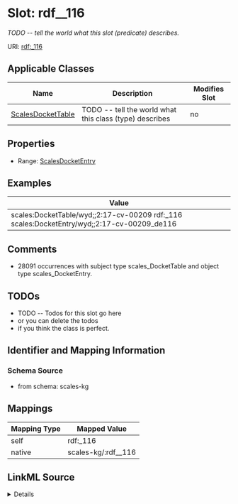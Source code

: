 

# Slot: rdf__116


_TODO -- tell the world what this slot (predicate) describes._





URI: [rdf:_116](http://www.w3.org/1999/02/22-rdf-syntax-ns#_116)



<!-- no inheritance hierarchy -->





## Applicable Classes

| Name | Description | Modifies Slot |
| --- | --- | --- |
| [ScalesDocketTable](../classes/ScalesDocketTable.md) | TODO -- tell the world what this class (type) describes |  no  |







## Properties

* Range: [ScalesDocketEntry](../classes/ScalesDocketEntry.md)






## Examples

| Value |
| --- |
| scales:DocketTable/wyd;;2:17-cv-00209 rdf:_116 scales:DocketEntry/wyd;;2:17-cv-00209_de116 |

## Comments

* 28091 occurrences with subject type scales_DocketTable and object type scales_DocketEntry.

## TODOs

* TODO -- Todos for this slot go here
* or you can delete the todos
* if you think the class is perfect.

## Identifier and Mapping Information







### Schema Source


* from schema: scales-kg




## Mappings

| Mapping Type | Mapped Value |
| ---  | ---  |
| self | rdf:_116 |
| native | scales-kg/:rdf__116 |




## LinkML Source

<details>
```yaml
name: rdf__116
description: TODO -- tell the world what this slot (predicate) describes.
todos:
- TODO -- Todos for this slot go here
- or you can delete the todos
- if you think the class is perfect.
comments:
- 28091 occurrences with subject type scales_DocketTable and object type scales_DocketEntry.
examples:
- value: scales:DocketTable/wyd;;2:17-cv-00209 rdf:_116 scales:DocketEntry/wyd;;2:17-cv-00209_de116
from_schema: scales-kg
rank: 1000
slot_uri: rdf:_116
alias: rdf__116
domain_of:
- scales_DocketTable
range: scales_DocketEntry

```
</details>